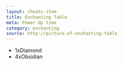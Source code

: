 ```yaml
---
layout: cheats-item
title: Enchanting Table
meta: Power Up time
category: enchanting
source: http://picture-of-enchanting-table
---
```

- 1xDiamond
- 4xObsidian
